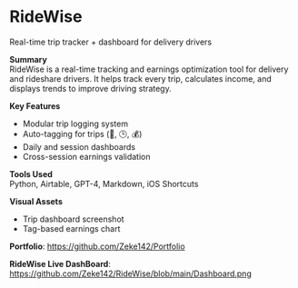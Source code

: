 # RideWise
Real-time trip tracker + dashboard for delivery drivers

**Summary**  
RideWise is a real-time tracking and earnings optimization tool for delivery and rideshare drivers. It helps track every trip, calculates income, and displays trends to improve driving strategy.

**Key Features**
- Modular trip logging system
- Auto-tagging for trips (🚗, 🕒, 💰)
- Daily and session dashboards
- Cross-session earnings validation

**Tools Used**  
Python, Airtable, GPT-4, Markdown, iOS Shortcuts

**Visual Assets**  
- Trip dashboard screenshot  
- Tag-based earnings chart

**Portfolio**: https://github.com/Zeke142/Portfolio

**RideWise Live DashBoard**: https://github.com/Zeke142/RideWise/blob/main/Dashboard.png